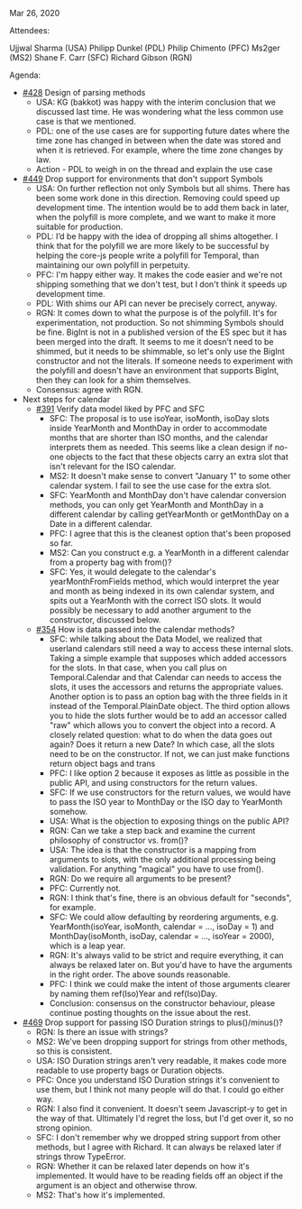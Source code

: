 Mar 26, 2020

Attendees:

Ujjwal Sharma (USA)
Philipp Dunkel (PDL)
Philip Chimento (PFC)
Ms2ger (MS2)
Shane F. Carr (SFC)
Richard Gibson (RGN)

Agenda:

* [#428](https://github.com/tc39/proposal-temporal/issues/428) Design of parsing methods
    * USA: KG (bakkot) was happy with the interim conclusion that we discussed last time. He was wondering what the less common use case is that we mentioned.
    * PDL: one of the use cases are for supporting future dates where the time zone has changed in between when the date was stored and when it is retrieved. For example, where the time zone changes by law.
    * Action - PDL to weigh in on the thread and explain the use case
* [#449](https://github.com/tc39/proposal-temporal/issues/449) Drop support for environments that don't support Symbols
    * USA: On further reflection not only Symbols but all shims. There has been some work done in this direction. Removing could speed up development time. The intention would be to add them back in later, when the polyfill is more complete, and we want to make it more suitable for production.
    * PDL: I’d be happy with the idea of dropping all shims altogether. I think that for the polyfill we are more likely to be successful by helping the core-js people write a polyfill for Temporal, than maintaining our own polyfill in perpetuity.
    * PFC: I'm happy either way. It makes the code easier and we're not shipping something that we don't test, but I don't think it speeds up development time.
    * PDL: With shims our API can never be precisely correct, anyway.
    * RGN: It comes down to what the purpose is of the polyfill. It's for experimentation, not production. So not shimming Symbols should be fine. BigInt is not in a published version of the ES spec but it has been merged into the draft. It seems to me it doesn't need to be shimmed, but it needs to be shimmable, so let's only use the BigInt constructor and not the literals. If someone needs to experiment with the polyfill and doesn't have an environment that supports BigInt, then they can look for a shim themselves.
    * Consensus: agree with RGN.
* Next steps for calendar
    * [#391](https://github.com/tc39/proposal-temporal/issues/391) Verify data model liked by PFC and SFC
        * SFC: The proposal is to use isoYear, isoMonth, isoDay slots inside YearMonth and MonthDay in order to accommodate months that are shorter than ISO months, and the calendar interprets them as needed. This seems like a clean design if no-one objects to the fact that these objects carry an extra slot that isn't relevant for the ISO calendar.
        * MS2: It doesn't make sense to convert "January 1" to some other calendar system. I fail to see the use case for the extra slot.
        * SFC: YearMonth and MonthDay don't have calendar conversion methods, you can only get YearMonth and MonthDay in a different calendar by calling getYearMonth or getMonthDay on a Date in a different calendar.
        * PFC: I agree that this is the cleanest option that's been proposed so far.
        * MS2: Can you construct e.g. a YearMonth in a different calendar from a property bag with from()?
        * SFC: Yes, it would delegate to the calendar's yearMonthFromFields method, which would interpret the year and month as being indexed in its own calendar system, and spits out a YearMonth with the correct ISO slots. It would possibly be necessary to add another argument to the constructor, discussed below.
    * [#354](https://github.com/tc39/proposal-temporal/issues/354) How is data passed into the calendar methods?
        * SFC: while talking about the Data Model, we realized that userland calendars still need a way to access these internal slots. Taking a simple example that supposes which added accessors for the slots. In that case, when you call plus on Temporal.Calendar and that Calendar can needs to access the slots, it uses the accessors and returns the appropriate values. Another option is to pass an option bag with the three fields in it instead of the Temporal.PlainDate object. The third option allows you to hide the slots further would be to add an accessor called "raw" which allows you to convert the object into a record. A closely related question: what to do when the data goes out again? Does it return a new Date? In which case, all the slots need to be on the constructor. If not, we can just make functions return object bags and trans
        * PFC: I like option 2 because it exposes as little as possible in the public API, and using constructors for the return values.
        * SFC: If we use constructors for the return values, we would have to pass the ISO year to MonthDay or the ISO day to YearMonth somehow.
        * USA: What is the objection to exposing things on the public API?
        * RGN: Can we take a step back and examine the current philosophy of constructor vs. from()?
        * USA: The idea is that the constructor is a mapping from arguments to slots, with the only additional processing being validation. For anything "magical" you have to use from().
        * RGN: Do we require all arguments to be present?
        * PFC: Currently not.
        * RGN: I think that's fine, there is an obvious default for "seconds", for example.
        * SFC: We could allow defaulting by reordering arguments, e.g. YearMonth(isoYear, isoMonth, calendar = ..., isoDay = 1) and MonthDay(isoMonth, isoDay, calendar = ..., isoYear = 2000), which is a leap year.
        * RGN: It's always valid to be strict and require everything, it can always be relaxed later on. But you'd have to have the arguments in the right order. The above sounds reasonable.
        * PFC: I think we could make the intent of those arguments clearer by naming them ref(Iso)Year and ref(Iso)Day.
        * Conclusion: consensus on the constructor behaviour, please continue posting thoughts on the issue about the rest.
* [#469](https://github.com/tc39/proposal-temporal/pull/469) Drop support for passing ISO Duration strings to plus()/minus()?
    * RGN: Is there an issue with strings?
    * MS2: We've been dropping support for strings from other methods, so this is consistent.
    * USA: ISO Duration strings aren't very readable, it makes code more readable to use property bags or Duration objects.
    * PFC: Once you understand ISO Duration strings it's convenient to use them, but I think not many people will do that. I could go either way.
    * RGN: I also find it convenient. It doesn't seem Javascript-y to get in the way of that. Ultimately I'd regret the loss, but I'd get over it, so no strong opinion.
    * SFC: I don't remember why we dropped string support from other methods, but I agree with Richard. It can always be relaxed later if strings throw TypeError.
    * RGN: Whether it can be relaxed later depends on how it's implemented. It would have to be reading fields off an object if the argument is an object and otherwise throw.
    * MS2: That's how it's implemented.
